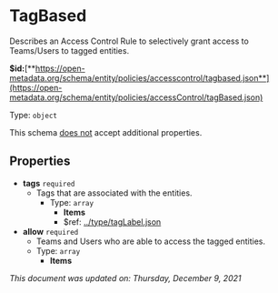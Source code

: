 # TagBased

Describes an Access Control Rule to selectively grant access to Teams/Users to tagged entities.

**$id:**[**https://open-metadata.org/schema/entity/policies/accesscontrol/tagbased.json**](https://open-metadata.org/schema/entity/policies/accessControl/tagBased.json)

Type: `object`

This schema <u>does not</u> accept additional properties.

## Properties
- **tags** `required` 
  - Tags that are associated with the entities.
    - Type: `array`
      - **Items**
      - $ref: [../type/tagLabel.json](../types/taglabel.md)
- **allow** `required`
  - Teams and Users who are able to access the tagged entities.
  - Type: `array`
    - **Items**

_This document was updated on: Thursday, December 9, 2021_